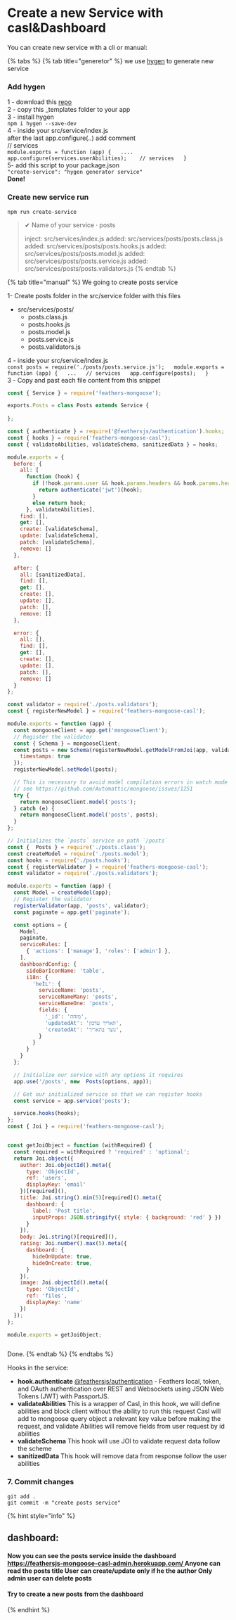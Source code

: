 # Create a new Service with casl&Dashboard

You can create new service with a cli or manual:

{% tabs %}
{% tab title="generetor" %}
we use [hygen](http://hygen.io) to generate new service

### **Add hygen**

  
1 - download this [repo](https://github.com/doronnahum/hygen-FMC/archive/master.zip)  
2 - copy this \_templates folder to your app  
3 - install hygen  
`npm i hygen --save-dev`  
4 - inside your src/service/index.js  
after the last app.configure\(..\) add comment  
// services  
`module.exports = function (app) {  
....  
app.configure(services.userAbilities);   
// services  
}`  
5- add this script to your package.json  
`"create-service": "hygen generator service"`  
**Done!**

### **Create new service run**

`npm run create-service`

> ✔ Name of your service · posts
>
> inject: src/services/index.js added: src/services/posts/posts.class.js added: src/services/posts/posts.hooks.js added: src/services/posts/posts.model.js added: src/services/posts/posts.service.js added: src/services/posts/posts.validators.js
{% endtab %}

{% tab title="manual" %}
We going to create posts service  
  
1- Create posts folder in the src/service folder with this files

* src/services/posts/
  * posts.class.js 
  * posts.hooks.js 
  * posts.model.js 
  * posts.service.js 
  * posts.validators.js 

4 - inside your src/service/index.js  
`const posts = require('./posts/posts.service.js');  
module.exports = function (app) {  
...  
// services  
app.configure(posts);  
}`   
3 - Copy and past each file content from this snippet

```javascript
const { Service } = require('feathers-mongoose');

exports.Posts = class Posts extends Service {
  
};
```

```javascript
const { authenticate } = require('@feathersjs/authentication').hooks;
const { hooks } = require('feathers-mongoose-casl');
const { validateAbilities, validateSchema, sanitizedData } = hooks;

module.exports = {
  before: {
    all: [
      function (hook) {
        if (!hook.params.user && hook.params.headers && hook.params.headers.authorization) {
          return authenticate('jwt')(hook);
        }
        else return hook;
      }, validateAbilities],
    find: [],
    get: [],
    create: [validateSchema],
    update: [validateSchema],
    patch: [validateSchema],
    remove: []
  },

  after: {
    all: [sanitizedData],
    find: [],
    get: [],
    create: [],
    update: [],
    patch: [],
    remove: []
  },

  error: {
    all: [],
    find: [],
    get: [],
    create: [],
    update: [],
    patch: [],
    remove: []
  }
};

```

```javascript
const validator = require('./posts.validators');
const { registerNewModel } = require('feathers-mongoose-casl');

module.exports = function (app) {
  const mongooseClient = app.get('mongooseClient');
  // Register the validator
  const { Schema } = mongooseClient;
  const posts = new Schema(registerNewModel.getModelFromJoi(app, validator), {
    timestamps: true
  });
  registerNewModel.setModel(posts);

  // This is necessary to avoid model compilation errors in watch mode
  // see https://github.com/Automattic/mongoose/issues/1251
  try {
    return mongooseClient.model('posts');
  } catch (e) {
    return mongooseClient.model('posts', posts);
  }
};
```

```javascript
// Initializes the `posts` service on path `/posts`
const {  Posts } = require('./posts.class');
const createModel = require('./posts.model');
const hooks = require('./posts.hooks');
const { registerValidator } = require('feathers-mongoose-casl');
const validator = require('./posts.validators');

module.exports = function (app) {
  const Model = createModel(app);
  // Register the validator
  registerValidator(app, 'posts', validator);
  const paginate = app.get('paginate');

  const options = {
    Model,
    paginate,
    serviceRules: [
      { 'actions': ['manage'], 'roles': ['admin'] },
    ],
    dashboardConfig: {
      sideBarIconName: 'table',
      i18n: {
        'heIL': {
          serviceName: 'posts',
          serviceNameMany: 'posts',
          serviceNameOne: 'posts',
          fields: {
            '_id': 'מזהה',
            'updatedAt': 'תאריך עדכון',
            'createdAt': 'נוצר בתאריך',
          }
        }
      }
    }
  };

  // Initialize our service with any options it requires
  app.use('/posts', new  Posts(options, app));

  // Get our initialized service so that we can register hooks
  const service = app.service('posts');

  service.hooks(hooks);
};
const { Joi } = require('feathers-mongoose-casl');
```

```javascript

const getJoiObject = function (withRequired) {
  const required = withRequired ? 'required' : 'optional';
  return Joi.object({
    author: Joi.objectId().meta({
      type: 'ObjectId',
      ref: 'users',
      displayKey: 'email'
    })[required](),
    title: Joi.string().min(5)[required]().meta({
      dashboard: {
        label: 'Post title',
        inputProps: JSON.stringify({ style: { background: 'red' } })
      }
    }),
    body: Joi.string()[required](),
    rating: Joi.number().max(5).meta({
      dashboard: {
        hideOnUpdate: true,
        hideOnCreate: true,
      }
    }),
    image: Joi.objectId().meta({
      type: 'ObjectId',
      ref: 'files',
      displayKey: 'name'
    })
  });
};

module.exports = getJoiObject;
```

```

```

Done.
{% endtab %}
{% endtabs %}

Hooks in the service:

* **hook.authenticate** [@feathersjs/authentication](https://github.com/feathersjs/authentication) - Feathers local, token, and OAuth authentication over REST and Websockets using JSON Web Tokens \(JWT\) with PassportJS.
* **validateAbilities** This is a wrapper of Casl, in this hook, we will define abilities and block client without the ability to run this request Casl will add to mongoose query object a relevant key value before making the request, and validate Abilities will remove fields from user request by id abilities
* **validateSchema** This hook will use JOI to validate request data follow the scheme
* **sanitizedData** This hook will remove data from response follow the user abilities

### 7. Commit changes

```text
git add .
git commit -m "create posts service"
```

{% hint style="info" %}
## dashboard: 

#### Now you can see the posts service inside the dashboard [https://feathersjs-mongoose-casl-admin.herokuapp.com/ ](install-feathers-mongoose-casl.md)Anyone can read the posts title User can create/update only if he the author Only admin user can delete posts

#### Try to create a new posts from the dashboard
{% endhint %}



